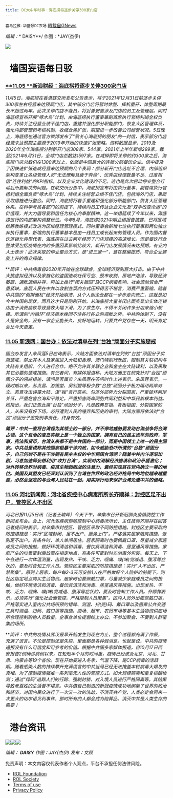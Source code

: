 ```yaml
---
title: DC大中华时事：海底捞将逐步关停300家门店
---
```

`喜马拉雅-华盛顿DC农场` [轉載自GNews](https://gnews.org/zh-hans/1643613/)

*编辑：** DAISY**/ 作图：*JAY(杰伊)

![](http://himalayawashingtondc.org/wp-content/uploads/2021/08/ScreenShot-2021-08-01-at-17.25.09@2x.png)

#   墙国妄语每日驳

### [**11.05 **新浪财经：海底捞将逐步关停300家门店](https://finance.sina.com.cn/chanjing/gsnews/2021-11-05/doc-iktzscyy3871590.shtml)

*11月5日，海底捞在香港联交所发布公告表示，将于2021年12月31日前逐步关停300家左右经营未达预期门店，其中部分门店将暂时休整、择机重开，休整周期最长不超过两年。此次关停门店不裁员，将妥善安置涉及门店的员工及管理层。同时海底捞宣布开展“啄木鸟”计划，由海底捞执行董事兼副首席执行官杨利娟全权负责，持续关注经营业绩不佳门店，重建并强化部分职能部门，恢复大区管理体系，强化内部管理和考核机制，收缩业务扩张，期望进一步改善公司经营状况。5日晚上，海底捞也通过官方微博发布了“致关心海底捞的朋友”的一封信，表示部分门店经营未达预期主要源于2019年开始的快速扩张策略。资料数据显示，2019及2020年全年海底捞分别新开门店308家、544家。2021年上半年新增299家，截至2021年6月31日，全球门店总数达1597家。在减掉即将关停的约300家之后，海底捞门店总数仍在1300家以上，依然是中国最大的连锁火锅餐饮企业。信中提及了因快速扩张造成经营未达预期的几个表现：部分新开门店选址不合理、内部组织架构变革让各级管理人员“无法理解且疲于奔命”、优秀店经理数量不足、过度相信“连住利益”的KPI指标，以及企业文化建设的不足。这也是此次启动停业整合行动后所要解决的问题。在联交所公告中，海底捞宣布将由执行董事、副首席执行官杨利娟全面负责“啄木鸟”计划，持续关注经营业绩不佳门店，包括海外门店，果断采取措施进行整合。同时，海底捞将着手重建和强化部分职能部门，恢复大区管理体系。在科学考核各部门的前提下，持续向员工传达企业文化及“双手改变命运”的价值观，并大力倡导爱和信任为核心的奉献精神。这一举措延续了今年以来，海底捞进行的内部架构调整做法。今年8月，海底捞2021中期业绩报告披露，已将区域统筹教练模式改进为区域经理管理模式，同时董事会新增七位执行董事和两位独立非执行董事，新增的执行董事基本是由一线员工成长起来的管理人员。作为国内餐饮连锁化典型代表，海底捞在过去两年经历了门店规模的高速增长。但是餐饮行业整体受包括疫情在内的多重因素影响比较大，新开门店发展情况未达预期。有业内人士表示：此次采取的停业整合方式，是“进三退一”，意在整编提质，符合企业螺旋上升的商业规律。*

***简评：*中共病毒自2020年开始在全球肆虐，全球经济受到巨大打击。由于中共大搞虚拟经济以及家族化的盗国造成社保亏空、股市收割、房地产泡沫，导致经济萎靡，通胀通缩并存，再加上推行“闭关锁国”及CCP病毒影响，社会流动资金严重紧缺。底层人民在中共以收割韭菜的方式压榨得苦不堪言，消费严重萎缩。随着中共国的“假擀面杖“经济开始崩溃，从个人到企业都在一步步走向死亡，这就是如今中共国的现状，而且这才只是刚刚开始。从海底捞大量关闭店面突显出实体连锁店由于消费疲软导致营收大幅下滑。为了求生存，不得不关闭许多分店来缩小规模。所谓的“内循环”经济根本挽回不住各行各业的凋敝之势。中共的体制下，没有人是安全的，没有一家企业能长久、良好地运转。只要共产党存在一天，明天肯定会比今天更差。**

### [**11.05** 新浪网：国台办：依法对清单在列“台独”顽固分子实施惩戒](https://news.sina.com.cn/c/2021-11-05/doc-iktzscyy3822494.shtml)

*国台办发言人朱凤莲5日应询表示，大陆方面依法对清单在列的“台独”顽固分子实施惩戒，禁止其本人及家属进入大陆和香港、澳门特别行政区，限制其关联机构与大陆有关组织、个人进行合作，绝不允许其关联企业和金主在大陆谋利，以及采取其它必要的惩戒措施。有记者问，有媒体报道称，大陆方面正在研究针对“台独”顽固分子的惩戒措施，请问是否属实？朱凤莲在答问时作上述表示。朱凤莲表示，一段时期以来，苏贞昌、游锡堃、吴钊燮等极少数“台独”顽固分子极力煽动两岸对立、恶意攻击诬蔑大陆、谋“独”言行恶劣、勾连外部势力分裂国家，严重破坏两岸关系，严重危害台海和平稳定，严重损害两岸同胞共同利益和中华民族根本利益。她指出，我们正告此类“台独”顽固分子，凡是数典忘祖、背叛祖国、分裂国家的人，从来没有好下场，必将遭到人民的唾弃和历史的审判。大陆方面将依法对“台独”顽固分子追究刑事责任，终身有效。*

***简评：中共一直将台湾视为其领土的一部分，并不停地威胁要发动台海战争将台湾占领。这个自治的宝岛实际上是一个独立的国家，拥有自己的民主选举的政府，军事，宪法和货币，台湾从来都不是中共国的一部分，而是中国领土上唯一的民主国家。中共总是谎称其他国家粗暴干涉内政，如今威胁恐吓所谓的“台独”顽固分子，自己何尝不是在干涉拥有民主主权的中华民国台湾呢？随着中共内斗逐渐加剧，习总加速师妄想利用“攻打台湾”，实现对内消解经济崩溃和政治矛盾激化；对外转移世界对病毒、疫苗生物超限战的注意力，最终实现其在党内确立一尊的地位。美国及其盟友已经深刻认识到了台湾在世界的政治经济格局中的地位越来越重要，必然会坚定的与台湾人民站在一起，用实际行动来保护台湾免遭中共的侵略。***

### [**11.05** 河北新闻网：河北省疾控中心病毒所所长齐顺祥：封控区足不出户，管控区人不出区](http://hebei.hebnews.cn/2021-11/05/content_8661070.htm)

*河北日报11月5日讯（记者王峻峰）今天下午，辛集市召开新冠肺炎疫情防控工作新闻发布会。会上，河北省疾病预防控制中心病毒所所长、主任技师齐顺祥在回答记者提问时表示，对辛集市封控区、管控区采取不同防控措施。封控区主要采取的防控措施是：实行“区域封闭、足不出户、服务上门”。严格落实居家隔离措施，做到足不出户。有条件时，单人单间居住。居家隔离时也要佩戴口罩，尽量减少家庭成员之间的接触，做好环境清洁和消毒、餐饮具清洁和消毒、居室通风等措施。家庭产生的垃圾密封后放置在指定地点，有条件可密封时先消毒外包装。每天上、下午各进行一次体温测量，出现发热、干咳、乏力、咽痛、嗅(味)觉减退、腹泻等症状的，要及时告知工作人员。管控区主要采取的防控措施是：实行“人不出区、严禁聚集”。原则上居家，每户每2-3天可安排1人在严格做好个人防护的前提下，到社区指定地点购买生活物资。居家时也要佩戴口罩，尽量减少家庭成员之间的接触，做好环境清洁和消毒、餐饮具清洁和消毒、居室通风等措施。出现发热、干咳、乏力、咽痛、嗅(味)觉减退、腹泻等症状的，要及时告知工作人员。齐顺祥表示，必须实行“强化社会面管控，严格限制人员聚集”。区内人员外出应佩戴口罩，严格落实进入室内公共场所预约错峰、测温、扫(亮)码、戴口罩以及搭乘公共交通工具时测温、扫码、戴口罩等指施。商场、超市、农贸市场等基本生活物资供应场所合理控制购物人员数量。企事业单位提倡线上办公。不参加聚会、不要到人群密集的场所。*

***简评：*中共的疫情从武汉最早开始发生到现在为止，整个过程都充满了作假，充满了谎言。不论是控制还是失控，里面都是各种假消息。也就是说，中共的疫情通报没有什么可信度和可参考的价值。根据中共国多家媒体报道，自10月17日西安报告2例确诊病例以来，在短短半个月的时间里，疫情已经波及北京、河北、甘肃、内蒙古等19个省份。现在开始要进入冬季，气温下降，是CCP病毒的活跃期。随着感染人数的持续攀升充满谎言的中共当局已经无法掩盖本轮病毒大爆发的真相。为了控制疫情强推一系列毫无人性的管控方式。如大规模隔离和重复核酸检测；通过“绿码”追踪人们的行踪、强制封锁、对入境人员进行严格隔离等。其结果导致老百姓的生活苦不堪言。中共借自己制造的新冠疫情成功地绑架了世界的政治和经济，对国内民众进行了一次又一次的洗劫，不消灭共产党，人类必定会再来一次更大的切尔诺贝利事件，那时所有的人都会成为陪葬品。消灭中共是人类生存的需要！**

#   港台资讯
![](https://media.discordapp.net/attachments/858887785507323904/906452256004657162/D.C_Cre8GreatChina.001.jpeg?width=1043&amp;height=586)![](https://media.discordapp.net/attachments/858887785507323904/906452257506205726/D.C_Cre8GreatChina.003.jpeg?width=1043&amp;height=586)![](https://media.discordapp.net/attachments/858887785507323904/906452258525446214/D.C_Cre8GreatChina.002.jpeg?width=1043&amp;height=586)


*编辑： **DAISY***
*作图：JAY(杰伊)
发布：文顾*

 

免责声明：本文内容仅代表作者个人观点，平台不承担任何法律风险。

- [ROL Foundation](https://rolfoundation.org/)
- [ROL Society](https://rolsociety.org/)
- [Terms of use](https://gnews.org/terms-of-use-3/)
- [Privacy Policy](https://gnews.org/privacy-policy/)
